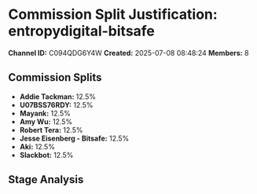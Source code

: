 # Commission Split Justification: entropydigital-bitsafe

**Channel ID:** C094QDG6Y4W
**Created:** 2025-07-08 08:48:24
**Members:** 8

## Commission Splits

- **Addie Tackman:** 12.5%
- **U07BSS76RDY:** 12.5%
- **Mayank:** 12.5%
- **Amy Wu:** 12.5%
- **Robert Tera:** 12.5%
- **Jesse Eisenberg - Bitsafe:** 12.5%
- **Aki:** 12.5%
- **Slackbot:** 12.5%

## Stage Analysis

